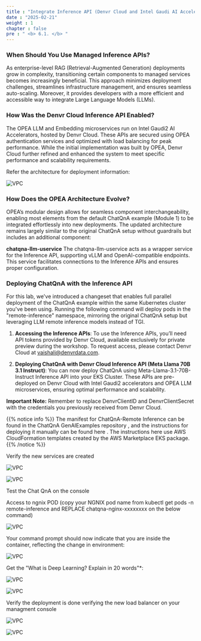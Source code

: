 ```yaml
---
title : "Integrate Inference API (Denvr Cloud and Intel Gaudi AI Accelerator)"
date : "2025-02-21"
weight : 1
chapter : false
pre : " <b> 6.1. </b> "
---
```

### When Should You Use Managed Inference APIs?

As enterprise-level RAG (Retrieval-Augmented Generation) deployments grow in complexity, transitioning certain components to managed services becomes increasingly beneficial. This approach minimizes deployment challenges, streamlines infrastructure management, and ensures seamless auto-scaling. Moreover, it provides developers with a more efficient and accessible way to integrate Large Language Models (LLMs).

### How Was the Denvr Cloud Inference API Enabled?

The OPEA LLM and Embedding microservices run on Intel Gaudi2 AI Accelerators, hosted by Denvr Cloud. These APIs are secured using OPEA authentication services and optimized with load balancing for peak performance. While the initial implementation was built by OPEA, Denvr Cloud further refined and enhanced the system to meet specific performance and scalability requirements.

Refer the architecture for deployment information:

![VPC](10000/images/5.fwd/image101.png)

### How Does the OPEA Architecture Evolve?

OPEA’s modular design allows for seamless component interchangeability, enabling most elements from the default ChatQnA example (Module 1) to be integrated effortlessly into new deployments. The updated architecture remains largely similar to the original ChatQnA setup without guardrails but includes an additional component:

**chatqna-llm-uservice**
The chatqna-llm-uservice acts as a wrapper service for the Inference API, supporting vLLM and OpenAI-compatible endpoints. This service facilitates connections to the Inference APIs and ensures proper configuration.

### Deploying ChatQnA with the Inference API

For this lab, we've introduced a changeset that enables full parallel deployment of the ChatQnA example within the same Kubernetes cluster you've been using. Running the following command will deploy pods in the "remote-inference" namespace, mirroring the original ChatQnA setup but leveraging LLM remote inference models instead of TGI.

1. **Accessing the Inference APIs**: To use the Inference APIs, you’ll need API tokens provided by Denvr Cloud, available exclusively for private preview during the workshop. To request access, please contact Denvr Cloud at vaishali@denvrdata.com.

2. **Deploying ChatQnA with Denvr Cloud Inference API (Meta Llama 70B 3.1 Instruct)**: You can now deploy ChatQnA using Meta-Llama-3.1-70B-Instruct Inference API into your EKS Cluster. These APIs are pre-deployed on Denvr Cloud with Intel Gaudi2 accelerators and OPEA LLM microservices, ensuring optimal performance and scalability.

**Important Note:**
Remember to replace DenvrClientID and DenvrClientSecret with the credentials you previously received from Denvr Cloud.

{{% notice info %}}
The manifest for ChatQnA-Remote Inference can be found in the ChatQnA GenAIExamples repository , and the instructions for deploying it manually can be found here . The instructions here use AWS CloudFormation templates created by the AWS Marketplace EKS package.
{{% /notice %}}

Verify the new services are created

![VPC](10000/images/5.fwd/image102.png)

![VPC](10000/images/5.fwd/image103.png)

Test the Chat QnA on the console

Access to ngnix POD (copy your NGNIX pod name from kubectl get pods -n remote-inference and REPLACE chatqna-nginx-xxxxxxxx on the below command)

![VPC](10000/images/5.fwd/image104.png)

Your command prompt should now indicate that you are inside the container, reflecting the change in environment:

![VPC](10000/images/5.fwd/image105.png)

Get the "What is Deep Learning? Explain in 20 words"*:

![VPC](10000/images/5.fwd/image106.png)

![VPC](10000/images/5.fwd/image107.png)

Verify the deployment is done verifying the new load balancer on your managment console

![VPC](10000/images/5.fwd/image108.png)

![VPC](10000/images/5.fwd/image109.png)